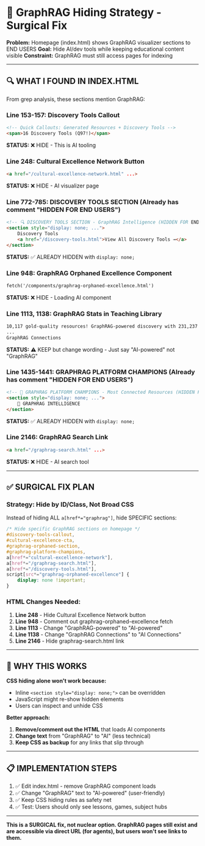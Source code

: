 # 🎯 GraphRAG Hiding Strategy - Surgical Fix

**Problem:** Homepage (index.html) shows GraphRAG visualizer sections to END USERS
**Goal:** Hide AI/dev tools while keeping educational content visible
**Constraint:** GraphRAG must still access pages for indexing

---

## 🔍 **WHAT I FOUND IN INDEX.HTML**

From grep analysis, these sections mention GraphRAG:

### **Line 153-157: Discovery Tools Callout**
```html
<!-- Quick Callouts: Generated Resources + Discovery Tools -->
<span>16 Discovery Tools (Q97!)</span>
```
**STATUS:** ❌ HIDE - This is AI tooling

### **Line 248: Cultural Excellence Network Button**
```html
<a href="/cultural-excellence-network.html" ...>
```
**STATUS:** ❌ HIDE - AI visualizer page

### **Line 772-785: DISCOVERY TOOLS SECTION** (Already has comment "HIDDEN FOR END USERS")
```html
<!-- 🔍 DISCOVERY TOOLS SECTION - GraphRAG Intelligence (HIDDEN FOR END USERS) -->
<section style="display: none; ...">
    Discovery Tools
    <a href="/discovery-tools.html">View All Discovery Tools →</a>
</section>
```
**STATUS:** ✅ ALREADY HIDDEN with `display: none;`

### **Line 948: GraphRAG Orphaned Excellence Component**
```html
fetch('/components/graphrag-orphaned-excellence.html')
```
**STATUS:** ❌ HIDE - Loading AI component

### **Line 1113, 1138: GraphRAG Stats in Teaching Library**
```html
10,117 gold-quality resources! GraphRAG-powered discovery with 231,237 connections.
...
GraphRAG Connections
```
**STATUS:** ⚠️ KEEP but change wording - Just say "AI-powered" not "GraphRAG"

### **Line 1435-1441: GRAPHRAG PLATFORM CHAMPIONS** (Already has comment "HIDDEN FOR END USERS")
```html
<!-- 🧠 GRAPHRAG PLATFORM CHAMPIONS - Most Connected Resources (HIDDEN FOR END USERS) -->
<section style="display: none; ...">
    🧠 GRAPHRAG INTELLIGENCE
</section>
```
**STATUS:** ✅ ALREADY HIDDEN with `display: none;`

### **Line 2146: GraphRAG Search Link**
```html
<a href="/graphrag-search.html" ...>
```
**STATUS:** ❌ HIDE - AI search tool

---

## ✅ **SURGICAL FIX PLAN**

### **Strategy: Hide by ID/Class, Not Broad CSS**

Instead of hiding ALL `a[href*="graphrag"]`, hide SPECIFIC sections:

```css
/* Hide specific GraphRAG sections on homepage */
#discovery-tools-callout,
#cultural-excellence-cta,
#graphrag-orphaned-section,
#graphrag-platform-champions,
a[href*="cultural-excellence-network"],
a[href*="/graphrag-search.html"],
a[href*="/discovery-tools.html"],
script[src*="graphrag-orphaned-excellence"] {
    display: none !important;
}
```

### **HTML Changes Needed:**

1. **Line 248** - Hide Cultural Excellence Network button
2. **Line 948** - Comment out graphrag-orphaned-excellence fetch
3. **Line 1113** - Change "GraphRAG-powered" to "AI-powered"
4. **Line 1138** - Change "GraphRAG Connections" to "AI Connections"
5. **Line 2146** - Hide graphrag-search.html link

---

## 🎯 **WHY THIS WORKS**

**CSS hiding alone won't work because:**
- Inline `<section style="display: none;">` can be overridden
- JavaScript might re-show hidden elements
- Users can inspect and unhide CSS

**Better approach:**
1. **Remove/comment out the HTML** that loads AI components
2. **Change text** from "GraphRAG" to "AI" (less technical)
3. **Keep CSS as backup** for any links that slip through

---

## 📋 **IMPLEMENTATION STEPS**

1. ✅ Edit index.html - remove GraphRAG component loads
2. ✅ Change "GraphRAG" text to "AI-powered" (user-friendly)
3. ✅ Keep CSS hiding rules as safety net
4. ✅ Test: Users should only see lessons, games, subject hubs

---

**This is a SURGICAL fix, not nuclear option. GraphRAG pages still exist and are accessible via direct URL (for agents), but users won't see links to them.**

